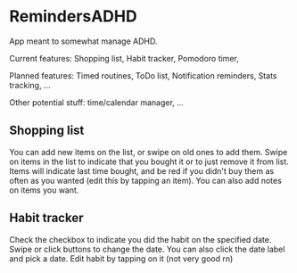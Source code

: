 # RemindersADHD
App meant to somewhat manage ADHD.

Current features: Shopping list, Habit tracker, Pomodoro timer,

Planned features:  Timed routines, ToDo list, Notification reminders, Stats tracking, ...

Other potential stuff: time/calendar manager, ...

## Shopping list
You can add new items on the list, or swipe on old ones to add them. Swipe on items in the list to indicate that you bought it or to just remove it from list. 
Items will indicate last time bought, and be red if you didn't buy them as often as you wanted (edit this by tapping an item). You can also add notes on items you want.

## Habit tracker
Check the checkbox to indicate you did the habit on the specified date. Swipe or click buttons to change the date. You can also click the date label and pick a date. 
Edit habit by tapping on it (not very good rn)
